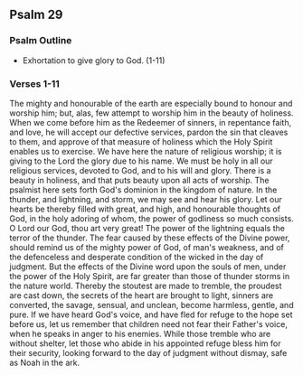 ## Psalm 29

### Psalm Outline

- Exhortation to give glory to God. (1-11)

### Verses 1-11

The mighty and honourable of the earth are especially bound to honour and worship him; but, alas, few attempt to worship him in the beauty of holiness. When we come before him as the Redeemer of sinners, in repentance faith, and love, he will accept our defective services, pardon the sin that cleaves to them, and approve of that measure of holiness which the Holy Spirit enables us to exercise. We have here the nature of religious worship; it is giving to the Lord the glory due to his name. We must be holy in all our religious services, devoted to God, and to his will and glory. There is a beauty in holiness, and that puts beauty upon all acts of worship. The psalmist here sets forth God's dominion in the kingdom of nature. In the thunder, and lightning, and storm, we may see and hear his glory. Let our hearts be thereby filled with great, and high, and honourable thoughts of God, in the holy adoring of whom, the power of godliness so much consists. O Lord our God, thou art very great! The power of the lightning equals the terror of the thunder. The fear caused by these effects of the Divine power, should remind us of the mighty power of God, of man's weakness, and of the defenceless and desperate condition of the wicked in the day of judgment. But the effects of the Divine word upon the souls of men, under the power of the Holy Spirit, are far greater than those of thunder storms in the nature world. Thereby the stoutest are made to tremble, the proudest are cast down, the secrets of the heart are brought to light, sinners are converted, the savage, sensual, and unclean, become harmless, gentle, and pure. If we have heard God's voice, and have fled for refuge to the hope set before us, let us remember that children need not fear their Father's voice, when he speaks in anger to his enemies. While those tremble who are without shelter, let those who abide in his appointed refuge bless him for their security, looking forward to the day of judgment without dismay, safe as Noah in the ark.


